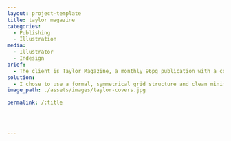 ```yaml
---
layout: project-template
title: taylor magazine
categories:
  - Publishing
  - Illustration
media:
  - Illustrator
  - Indesign
brief:
  - The client is Taylor Magazine, a monthly 96pg publication with a contemporary, creative, eccentric, individual, clean and ‘handmade edge’ look and feel. The job had two parts. First to illustrate two alternate covers based on one of the six features articles that month. Secondly to do layouts for these articles along with the contents pages, all within keeping with the vibe of the magazine.
solution:
  - I chose to use a formal, symmetrical grid structure and clean minimalist style to carry through both the covers and spreads. My covers are my interpretation of one of the articles on the mysterious and private artist Stanley Donwood (the creative mind behind Radiohead’s album art).
image_path: ./assets/images/taylor-covers.jpg

permalink: /:title




---
```

